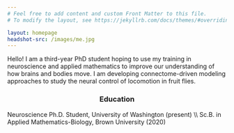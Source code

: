 ```yaml
---
# Feel free to add content and custom Front Matter to this file.
# To modify the layout, see https://jekyllrb.com/docs/themes/#overriding-theme-defaults

layout: homepage
headshot-src: /images/me.jpg
---
```


Hello! I am a third-year PhD student hoping to use my training in neuroscience and applied mathematics to improve our understanding of how brains and bodies move. I am developing connectome-driven modeling approaches to study the neural control of locomotion in fruit flies. 

<!-- For more details, check out my [research page](research.md) or my [CV](/files/SMPugliese_CV_latest.pdf). -->

<center><h3>Education</h3></center>
Neuroscience Ph.D. Student, University of Washington (present) \\
Sc.B. in Applied Mathematics-Biology, Brown University (2020)